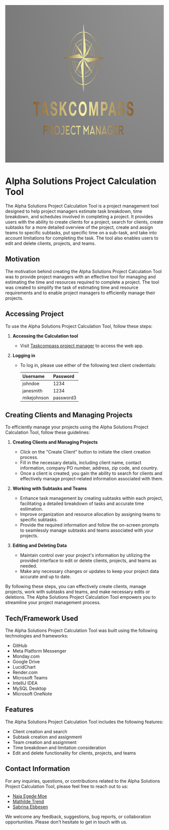 <p align="center">
  <img src= src/main/resources/static/img/TaskCompassLogo.png alt="Your Picture" width="800" height="500">
</p>


# Alpha Solutions Project Calculation Tool

The Alpha Solutions Project Calculation Tool is a project management tool designed to help project managers estimate task breakdown, time breakdown, and schedules involved in completing a project. It provides users with the ability to create clients for a project, search for clients, create subtasks for a more detailed overview of the project, create and assign teams to specific subtasks, put specific time on a sub-task, and take into account limitations for completing the task. The tool also enables users to edit and delete clients, projects, and teams.

## Motivation

The motivation behind creating the Alpha Solutions Project Calculation Tool was to provide project managers with an effective tool for managing and estimating the time and resources required to complete a project. The tool was created to simplify the task of estimating time and resource requirements and to enable project managers to efficiently manage their projects.

## Accessing Project

To use the Alpha Solutions Project Calculation Tool, follow these steps:

1. **Accessing the Calculation tool**
   - Visit [Taskcompass project manager]([https://task-compass.onrender.com](https://task-compass.onrender.com)) to access the web app.

2. **Logging in**
   - To log in, please use either of the following test client credentials:

     | Username     | Password  |
     |--------------|-----------|
     | johndoe      | 1234      |
     | janesmith    | 1234      |
     | mikejohnson  | password3 |

## Creating Clients and Managing Projects

To efficiently manage your projects using the Alpha Solutions Project Calculation Tool, follow these guidelines:

1. **Creating Clients and Managing Projects**
   - Click on the "Create Client" button to initiate the client creation process.
   - Fill in the necessary details, including client name, contact information, company PO number, address, zip code, and country.
   - Once a client is created, you gain the ability to search for clients and effectively manage project-related information associated with them.

2. **Working with Subtasks and Teams**
   - Enhance task management by creating subtasks within each project, facilitating a detailed breakdown of tasks and accurate time estimation.
   - Improve organization and resource allocation by assigning teams to specific subtasks.
   - Provide the required information and follow the on-screen prompts to seamlessly manage subtasks and teams associated with your projects.

3. **Editing and Deleting Data**
   - Maintain control over your project's information by utilizing the provided interface to edit or delete clients, projects, and teams as needed.
   - Make any necessary changes or updates to keep your project data accurate and up to date.

By following these steps, you can effectively create clients, manage projects, work with subtasks and teams, and make necessary edits or deletions. The Alpha Solutions Project Calculation Tool empowers you to streamline your project management process.

## Tech/Framework Used

The Alpha Solutions Project Calculation Tool was built using the following technologies and frameworks:

- GitHub
- Meta Platform Messenger
- Monday.com
- Google Drive
- LucidChart
- Render.com
- Microsoft Teams
- IntelliJ IDEA
- MySQL Desktop
- Microsoft OneNote

## Features

The Alpha Solutions Project Calculation Tool includes the following features:

- Client creation and search
- Subtask creation and assignment
- Team creation and assignment
- Time breakdown and limitation consideration
- Edit and delete functionality for clients, projects, and teams

## Contact Information

For any inquiries, questions, or contributions related to the Alpha Solutions Project Calculation Tool, please feel free to reach out to us:

- [Naja Egede Moe](https://github.com/najamoe)
- [Mathilde Trend](https://github.com/MathildeTrendy)
- [Sabrina Ebbesen](https://github.com/sabr5840)

We welcome any feedback, suggestions, bug reports, or collaboration opportunities. Please don't hesitate to get in touch with us.
